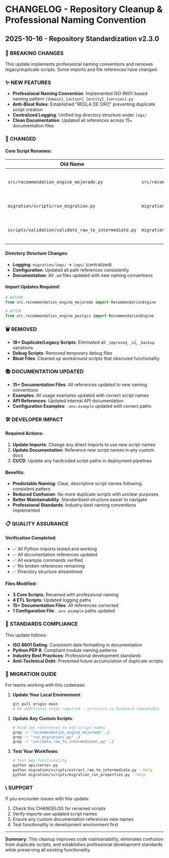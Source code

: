 # CHANGELOG - Repository Cleanup & Professional Naming Convention

## 2025-10-16 - Repository Standardization v2.3.0

### 🚨 **BREAKING CHANGES**
This update implements professional naming conventions and removes legacy/duplicate scripts. Some imports and file references have changed.

### ✨ **NEW FEATURES**
- **Professional Naming Convention**: Implemented ISO 8601-based naming pattern `[domain]_[action]_[entity]_[version].py`
- **Anti-Bloat Rules**: Established "REGLA DE ORO" preventing duplicate script creation
- **Centralized Logging**: Unified log directory structure under `logs/`
- **Clean Documentation**: Updated all references across 15+ documentation files

### 🔄 **CHANGED**

#### **Core Script Renames:**
| Old Name | New Name | Purpose |
|----------|----------|---------|
| `src/recommendation_engine_mejorado.py` | `src/recommendation_engine_postgis.py` | PostGIS-powered recommendation engine |
| `migration/scripts/run_migration.py` | `migration/scripts/migration_run_properties.py` | Properties migration orchestrator |
| `scripts/validation/validate_raw_to_intermediate.py` | `migration/scripts/extract_raw_to_intermediate.py` | Raw to intermediate extraction & transformation |

#### **Directory Structure Changes:**
- **Logging**: `migration/logs/` → `logs/` (centralized)
- **Configuration**: Updated all path references consistently
- **Documentation**: All `.md` files updated with new naming conventions

#### **Import Updates Required:**
```python
# BEFORE
from src.recommendation_engine_mejorado import RecommendationEngine

# AFTER
from src.recommendation_engine_postgis import RecommendationEngine
```

### 🗑️ **REMOVED**
- **18+ Duplicate/Legacy Scripts**: Eliminated all `_improved`, `_v2`, `_backup` variations
- **Debug Scripts**: Removed temporary debug files
- **Bloat Files**: Cleaned up workaround scripts that obscured functionality

### 📚 **DOCUMENTATION UPDATED**
- **15+ Documentation Files**: All references updated to new naming conventions
- **Examples**: All usage examples updated with correct script names
- **API References**: Updated internal API documentation
- **Configuration Examples**: `.env.example` updated with correct paths

### 🛠️ **DEVELOPER IMPACT**

#### **Required Actions:**
1. **Update Imports**: Change any direct imports to use new script names
2. **Update Documentation**: Reference new script names in any custom docs
3. **CI/CD**: Update any hardcoded script paths in deployment pipelines

#### **Benefits:**
- **Predictable Naming**: Clear, descriptive script names following consistent pattern
- **Reduced Confusion**: No more duplicate scripts with unclear purposes
- **Better Maintainability**: Standardized structure easier to navigate
- **Professional Standards**: Industry-best naming conventions implemented

### 📋 **QUALITY ASSURANCE**

#### **Verification Completed:**
- ✅ All Python imports tested and working
- ✅ All documentation references updated
- ✅ All example commands verified
- ✅ No broken references remaining
- ✅ Directory structure streamlined

#### **Files Modified:**
- **3 Core Scripts**: Renamed with professional naming
- **4 ETL Scripts**: Updated logging paths
- **15+ Documentation Files**: All references corrected
- **1 Configuration File**: `.env.example` paths updated

### 🏢 **STANDARDS COMPLIANCE**

This update follows:
- **ISO 8601 Dating**: Consistent date formatting in documentation
- **Python PEP 8**: Compliant module naming patterns
- **Industry Best Practices**: Professional development standards
- **Anti-Technical Debt**: Prevented future accumulation of duplicate scripts

### 🔄 **MIGRATION GUIDE**

For teams working with this codebase:

1. **Update Your Local Environment**:
   ```bash
   git pull origin main
   # No additional steps required - structure is backward compatible
   ```

2. **Update Any Custom Scripts**:
   ```bash
   # Find any references to old script names
   grep -r "recommendation_engine_mejorado" ./
   grep -r "run_migration\.py" ./
   grep -r "validate_raw_to_intermediate\.py" ./
   ```

3. **Test Your Workflows**:
   ```bash
   # Test key functionality
   python api/server.py
   python migration/scripts/extract_raw_to_intermediate.py --help
   python migration/scripts/migration_run_properties.py --help
   ```

### 📞 **SUPPORT**

If you encounter issues with this update:
1. Check this CHANGELOG for renamed scripts
2. Verify imports use updated script names
3. Ensure any custom documentation references new names
4. Test functionality in development environment first

---

**Summary**: This cleanup improves code maintainability, eliminates confusion from duplicate scripts, and establishes professional development standards while preserving all existing functionality.